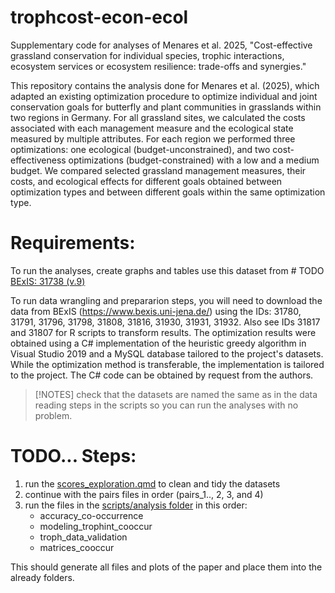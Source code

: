 # trophcost-econ-ecol
Supplementary code for analyses of Menares et al. 2025, "Cost-effective grassland conservation for individual species, trophic interactions, ecosystem services or ecosystem resilience: trade-offs and synergies."

This repository contains the analysis done for Menares et al. (2025), which adapted an existing optimization procedure to optimize individual and joint conservation goals for butterfly and plant communities in grasslands within two regions in Germany. For all grassland sites, we calculated the costs associated with each management measure and the ecological state measured by multiple attributes. For each region we performed three optimizations: one ecological (budget-unconstrained), and two cost-effectiveness optimizations (budget-constrained) with a low and a medium budget. We compared selected grassland management measures, their costs, and ecological effects for different goals obtained between optimization types and between different goals within the same optimization type.

# Requirements: 

To run the analyses, create graphs and tables use this dataset from # TODO [BExIS: 31738 (v.9)](https://doi.org/10.25829/bexis.31738-9)

To run data wrangling and prepararion steps, you will need to download the data from BExIS (https://www.bexis.uni-jena.de/) using the IDs: 31780, 31791, 31796, 31798, 31808, 31816, 31930, 31931, 31932. Also see IDs 31817 and 31807 for R scripts to transform results. The optimization results were obtained using a C# implementation of the heuristic greedy algorithm in Visual Studio 2019 and a MySQL database tailored to the project's datasets. While the optimization method is transferable, the implementation is tailored to the project. The C# code can be obtained by request from the authors.

> [!NOTES]
> check that the datasets are named the same as in the data reading steps in the scripts so you can run the analyses with no problem.

# TODO... Steps: 
1. run the [scores_exploration.qmd](scripts/wrangling/data_tidying.R) to clean and tidy the datasets
2. continue with the pairs files in order (pairs_1.., 2, 3, and 4)
3. run the files in the [scripts/analysis folder](scripts/analysis) in this order:
   - accuracy_co-occurrence
   - modeling_trophint_cooccur
   - troph_data_validation
   - matrices_cooccur

This should generate all files and plots of the paper and place them into the already folders.
